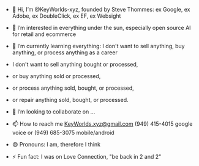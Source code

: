 - 👋 Hi, I’m @KeyWorlds-xyz, founded by Steve Thommes: ex Google, ex Adobe, ex DoubleClick, ex EF, ex Websight

- 👀 I’m interested in everything under the sun, especially open source AI for retail and ecommerce
- 🌱 I’m currently learning everything: I don't want to sell anything, buy anything, or process anything as a career
- I don't want to sell anything bought or processed,
- or buy anything sold or processed,
- or process anything sold, bought, or processed,
- or repair anything sold, bought, or processed.
- 💞️ I’m looking to collaborate on ...
- 📫 How to reach me KeyWorlds.xyz@gmail.com (949) 415-4015 google voice or (949) 685-3075 mobile/android
- 😄 Pronouns: I am, therefore I think
- ⚡ Fun fact: I was on Love Connection, "be back in 2 and 2"

<!---
KeyWorlds-xyz/KeyWorlds-xyz is a ✨ special ✨ repository because its `README.md` (this file) appears on your GitHub profile.
You can click the Preview link to take a look at your changes.
--->
